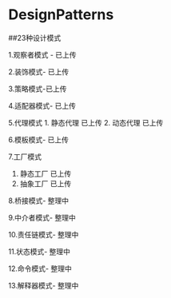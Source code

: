 # DesignPatterns 
##23种设计模式

1.观察者模式 - 已上传 

2.装饰模式- 已上传

3.策略模式-已上传

4.适配器模式- 已上传

5.代理模式 
    1. 静态代理 已上传
    2. 动态代理 已上传

6.模板模式- 已上传

7.工厂模式 
   1. 静态工厂 已上传
   2. 抽象工厂 已上传

8.桥接模式- 整理中

9.中介者模式- 整理中

10.责任链模式- 整理中

11.状态模式- 整理中

12.命令模式- 整理中

13.解释器模式- 整理中


